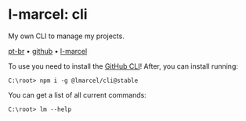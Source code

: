 # l-marcel: cli

My own CLI to manage my projects.

[pt-br](https://github.com/L-Marcel/cli/blob/master/README.md) • [github](https://github.com/L-Marcel/cli) • [l-marcel](https://github.com/L-Marcel)

To use you need to install the [GitHub CLI](https://cli.github.com/)! After, you can install running:
```
C:\root> npm i -g @lmarcel/cli@stable
```

You can get a list of all current commands:
```
C:\root> lm --help
```